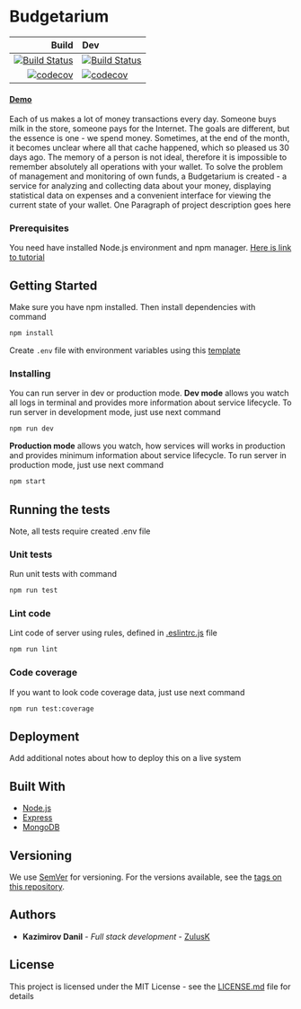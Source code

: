 # Budgetarium
|   Build  |  Dev    |
| ------: | :------ |
| [![Build Status][travis-master]](https://travis-ci.org/ZulusK/Budgetarium) | [![Build Status][travis-dev]](https://travis-ci.org/ZulusK/Budgetarium) | 
| [![codecov][codecov-master]](https://codecov.io/gh/ZulusK/Budgetarium) | [![codecov][codecov-dev]](https://codecov.io/gh/ZulusK/Budgetarium) | 

#### [Demo](https://budgetarium.herokuapp.com/)

Each of us makes a lot of money transactions every day. Someone buys milk in the store, someone pays for the Internet. The goals are different, but the essence is one - we spend money. Sometimes, at the end of the month, it becomes unclear where all that cache happened, which so pleased us 30 days ago. The memory of a person is not ideal, therefore it is impossible to remember absolutely all operations with your wallet.
To solve the problem of management and monitoring of own funds, a Budgetarium is created - a service for analyzing and collecting data about your money, displaying statistical data on expenses and a convenient interface for viewing the current state of your wallet.
One Paragraph of project description goes here

### Prerequisites

You need have installed Node.js environment and npm manager. [Here is link to tutorial](https://www.npmjs.com/get-npm) 


## Getting Started

Make sure you have npm installed. Then install dependencies with command
```bash
npm install
```
Create `.env` file with environment variables using this [template](template.env)    

### Installing
You can run server in dev or production mode.
**Dev mode** allows you watch all logs in terminal and provides more information about service lifecycle. To run server in development mode, just use next command
```bash
npm run dev
```
**Production mode** allows you watch, how services will works in production and provides minimum information about service lifecycle. To run server in production mode, just use next command
```bash
npm start
```
## Running the tests
Note, all tests require created .env file

### Unit tests
Run unit tests with command
```bash
npm run test
```    
### Lint code
Lint code of server using rules, defined in [.eslintrc.js](.eslintrc.js) file
```bash
npm run lint
```    
### Code coverage
If you want to look code coverage data, just use next command
```bash
npm run test:coverage
```  

## Deployment

Add additional notes about how to deploy this on a live system

## Built With

* [Node.js](https://nodejs.org/)
* [Express](http://expressjs.com)
* [MongoDB](https://www.mongodb.com/)


## Versioning

We use [SemVer](http://semver.org/) for versioning. For the versions available, see the [tags on this repository](https://github.com/ZulusK/Budgetarium/tags). 

## Authors

* **Kazimirov Danil** - *Full stack development* - [ZulusK]((https://github.com/ZulusK))

## License

This project is licensed under the MIT License - see the [LICENSE.md](LICENSE.md) file for details


[codecov-dev]: https://codecov.io/gh/ZulusK/Budgetarium/branch/dev/graph/badge.svg "Code coverage dev"
[codecov-master]: https://codecov.io/gh/ZulusK/Budgetarium/branch/master/graph/badge.svg "Code coverage master"
[travis-dev]: https://travis-ci.org/ZulusK/Budgetarium.svg?branch=dev "Travis CI build status"
[travis-master]: https://travis-ci.org/ZulusK/Budgetarium.svg?branch=master "Travis CI build status"